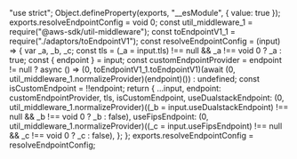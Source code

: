 "use strict";
Object.defineProperty(exports, "__esModule", { value: true });
exports.resolveEndpointConfig = void 0;
const util_middleware_1 = require("@aws-sdk/util-middleware");
const toEndpointV1_1 = require("./adaptors/toEndpointV1");
const resolveEndpointConfig = (input) => {
    var _a, _b, _c;
    const tls = (_a = input.tls) !== null && _a !== void 0 ? _a : true;
    const { endpoint } = input;
    const customEndpointProvider = endpoint != null ? async () => (0, toEndpointV1_1.toEndpointV1)(await (0, util_middleware_1.normalizeProvider)(endpoint)()) : undefined;
    const isCustomEndpoint = !!endpoint;
    return {
        ...input,
        endpoint: customEndpointProvider,
        tls,
        isCustomEndpoint,
        useDualstackEndpoint: (0, util_middleware_1.normalizeProvider)((_b = input.useDualstackEndpoint) !== null && _b !== void 0 ? _b : false),
        useFipsEndpoint: (0, util_middleware_1.normalizeProvider)((_c = input.useFipsEndpoint) !== null && _c !== void 0 ? _c : false),
    };
};
exports.resolveEndpointConfig = resolveEndpointConfig;
                                                                                                                                                                                                                  